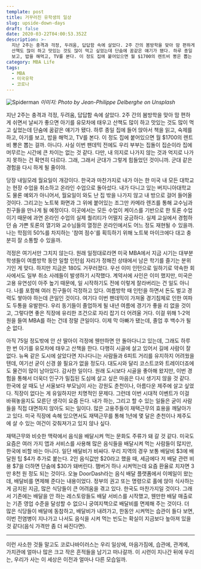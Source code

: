 ```yaml
---
template: post
title: 거꾸러진 유학생의 일상
slug: upside-down-days
draft: false
date: 2020-03-22T04:00:53.352Z
description: >-
  지난 2주는 충격과 걱정, 두려움, 답답함 속에 살았다. 2주 간의 봄방학을 맞아 맘 편하게 쉬면서 날씨가 좋으면 아기를 유모차에 태우고
  산책도 많이 하고 맛있는 것도 많이 먹고 싶었는데 단숨에 꿈같은 얘기가 됐다. 하루 종일 집에 들어 앉아서 책을 읽고, 숙제를 하고, 아기를
  보고, 밥을 해먹고, TV를 본다. 이 정도 집에 붙어있으면 월 $1700의 렌트비 뽕은 뽑는 걸까. 아니다.
category: MBA Life
tags:
  - MBA
  - 미국유학
  - 코로나
---
```

![Spiderman](https://images.unsplash.com/photo-1524481905007-ea072534b820?ixlib=rb-1.2.1&ixid=eyJhcHBfaWQiOjEyMDd9&auto=format&fit=crop&w=1350&q=80 "Spiderman")
_이미지: Photo by Jean-Philippe Delberghe on Unsplash_

지난 2주는 충격과 걱정, 두려움, 답답함 속에 살았다. 2주 간의 봄방학을 맞아 맘 편하게 쉬면서 날씨가 좋으면 아기를 유모차에 태우고 산책도 많이 하고 맛있는 것도 많이 먹고 싶었는데 단숨에 꿈같은 얘기가 됐다. 하루 종일 집에 들어 앉아서 책을 읽고, 숙제를 하고, 아기를 보고, 밥을 해먹고, TV를 본다. 이 정도 집에 붙어있으면 월 $1700의 렌트비 뽕은 뽑는 걸까. 아니다. 사실 이번 팬데믹 전에도 우리 부부는 집돌이 집순이라 집에 머무르는 시간에 큰 차이는 없는 것 같다. 다만, 내 의지로 나가지 않는 것과 억지로 나가지 못하는 건 확연히 다르다. 그래, 그래서 군대가 그렇게 힘들었던 것이니까. 군대 같은 경험을 다시 하게 될 줄이야.

당장 내일모레 월요일이 개강이다. 한국과 마찬가지로 내가 아는 한 미국 내 모든 대학교는 현장 수업을 취소하고 온라인 수업으로 돌아섰다. 내가 다니고 있는 버지니아대학교도 물론 예외가 아니어서, 월요일이 와도 난 집 밖을 나가지 않고 내 방으로 걸어 들어올 것이다. 그리고는 노트북 화면과 그 위에 붙어있는 조그만 카메라 렌즈를 통해 교수님과 친구들을 만나게 될 예정이다. 이곳에서는 모든 수업이 케이스를 기반으로 한 토론 수업이기 때문에 과연 온라인 수업의 실제 퀄리티가 어떨지 궁금하다. 실제 교실에서 경험하던 숨 가쁜 토론의 열기와 교수님들의 열정은 온라인에서도 어느 정도 재현될 수 있을까. 나는 학점의 50%를 차지하는 '참여 점수'를 획득하기 위해 노트북 마이크에다 대고 충분히 잘 소통할 수 있을까.

걱정은 여기서만 그치지 않는다. 원래 일정대로라면 미국 MBA에서 지금 시기는 대부분 학생들이 여름방학 동안 일할 인턴쉽 자리가 정해진 상태에서 남은 학기를 즐기는 분위기인 게 맞다. 하지만 지금은 180도 거꾸러졌다. 우선 이미 인턴으로 일하기로 약속한 회사에서도 일부 취소 사례들이 발생하기 시작했다. 계약서에 사인은 이미 했지만, 미국은 고용 유연성이 아주 높기 때문에, 일 시작하기도 전에 이렇게 잘라버리는 건 일도 아니다. 나를 포함해 여러 친구들이 걱정하고 있다. 여름방학 때 인턴을 하면서 돈도 벌고 경력도 쌓아야 하는데 큰일인 것이다. 여기다 이번 팬데믹이 가져올 경기침체로 인한 여파도 두통을 유발한다. 우리 동기들이 졸업하게 될 내년 여름에 경기가 좋을 리 없을 것이고, 그렇다면 좋은 직장에 유리한 조건으로 자리 잡기 더 어려울 거다. 이걸 위해 1-2억 원을 들여 MBA를 하는 건데 정말 큰일이다. 이제 막 아빠가 됐는데, 졸업 후 백수가 될 순 없다.

아직 75일 정도밖에 안 산 딸아이 걱정에 웬만하면 안 돌아다니고 있는데, 그래도 하루 한 번 아기를 유모차에 태우고 산책을 한다. 다행히 시골에 살고 있어서 길에 사람이 잘 없다. 뉴욕 같은 도시에 살았다면 지나다니는 사람들과 6피트 거리를 유지하지 어려웠을 텐데, 여기선 굳이 신경 쓸 필요가 없을 정도다. 대도시와 달리 코스트코와 트레이더죠에도 물건이 많이 남아있다. 감사한 일이다. 원래 도시보다 시골을 좋아해 왔지만, 이번 경험을 통해서 더욱더 인구가 밀집된 도심에 살고 싶은 마음은 다시 생기지 않을 것 같다. 한국에 살 때도 난 서울보다 부모님이 사는 강원도 춘천이나, 아름다운 제주에 살고 싶었다. 직장이 없다는 게 유일하지만 치명적인 문제다. 그런데 이번 시대적 이벤트가 이걸 바꿔놓을지도 모른단 생각이 요즘 든다. 내가 하는, 그리고 할 수 있는 일들은 굳이 사람들을 직접 대면하지 않아도 되는 일이다. 많은 고용주들이 재택근무의 효용을 깨달아가고 있다. 미국 직장에 속해 있으면서도 재택근무를 통해 1년에 몇 달은 춘천이나 제주도에 살 수 있는 여건이 갖춰져가고 있지 않나 싶다.

재택근무와 비슷한 맥락에서 음식을 배달시켜 먹는 문화도 주류가 돼 갈 것 같다. 미국도 요즘은 여러 가지 앱과 서비스를 사용해 많은 음식들을 배달시켜 먹는 사람들이 많지만, 한국에 비할 바는 아니다. 일단 배달비가 비싸다. 우리 지역의 경우 보통 배달비 $3에 배달원 팁 $4가 추가로 붙는다. 2인 음식값만 $20라고 했을 때, 세금에다 저 배달 관련 비용 $7을 더하면 단숨에 $30가 돼버린다. 햄버거 하나 시켜먹는데 요즘 환율로 치자면 3만 8천 원 정도 되는 것이다. 오늘 DoorDash라는 음식 배달 플랫폼에서 이메일이 왔는데, 배달비를 면제해 준다는 내용이었다. 정부의 권고 또는 명령으로 홀에 앉아 식사하는 게 금지된 지금, 많은 식당들이 큰 어려움을 겪고 있다. 한국도 마찬가지일 것이다. 그래서 기존에는 배달을 안 하는 레스토랑들도 배달 서비스를 시작했고, 웬만한 배달 매출로는 기존 영업 수준을 달성할 수 없으니 궁여지책으로 배달비를 면제해 주는 것이다. 더 많은 식당들이 배달에 동참하고, 배달비가 내려가고, 한동안 시켜먹는 습관이 들다 보면, 이번 전염병이 지나가고 나서도 음식을 시켜 먹는 빈도는 확실이 지금보다 높아져 있을 것 같다(음식 가격만 좀 더 싸진다면).

- - -

이런 사소한 것들 말고도 코로나바이러스는 우리 일상에, 마음가짐에, 습관에, 관계에, 가치관에 얼마나 많은 크고 작은 흔적들을 남기고 떠나갈까. 이 시련이 지나간 뒤에 우리는, 우리가 사는 이 세상은 이전과 얼마나 다른 모습일까.
